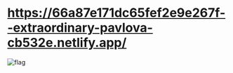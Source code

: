 # https://66a87e171dc65fef2e9e267f--extraordinary-pavlova-cb532e.netlify.app/



![flag](https://github.com/user-attachments/assets/5b0d42f6-b7cc-42cc-bb14-4ce83df1a384)

